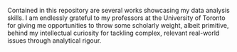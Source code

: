 Contained in this repository are several works showcasing my data analysis skills. I am endlessly grateful to my professors at the University of Toronto for giving me opportunities to throw some scholarly weight, albeit primitive, behind my intellectual curiosity for tackling complex, relevant real-world issues through analytical rigour. 
